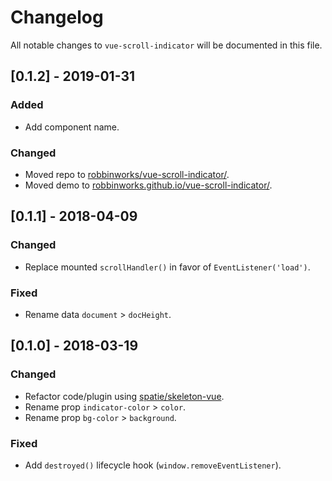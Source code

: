 # Changelog

All notable changes to `vue-scroll-indicator` will be documented in this file.

## [0.1.2] - 2019-01-31

### Added
- Add component name.

### Changed
- Moved repo to [robbinworks/vue-scroll-indicator/](https://github.com/robbinworks/vue-scroll-indicator).
- Moved demo to [robbinworks.github.io/vue-scroll-indicator/](https://robbinworks.github.io/vue-scroll-indicator/).

## [0.1.1] - 2018-04-09

### Changed
- Replace mounted `scrollHandler()` in favor of `EventListener('load')`.

### Fixed
- Rename data `document` > `docHeight`.

## [0.1.0] - 2018-03-19

### Changed
- Refactor code/plugin using [spatie/skeleton-vue](https://github.com/spatie/skeleton-vue).
- Rename prop `indicator-color` > `color`.
- Rename prop `bg-color` > `background`.

### Fixed
- Add `destroyed()` lifecycle hook (`window.removeEventListener`).
